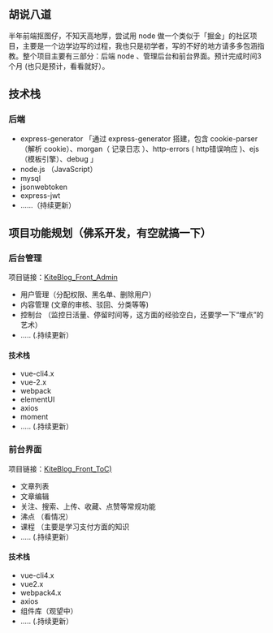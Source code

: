 ## 胡说八道

半年前端抠图仔，不知天高地厚，尝试用 node 做一个类似于「掘金」的社区项目，主要是一个边学边写的过程，我也只是初学者，写的不好的地方请多多包涵指教。整个项目主要有三部分：后端 node 、管理后台和前台界面。预计完成时间3个月 (也只是预计，看看就好）。

## 技术栈

### 后端
- express-generator 「通过 express-generator 搭建，包含 cookie-parser（解析 cookie）、morgan（ 记录日志 ）、http-errors ( http错误响应  )、ejs（模板引擎）、debug 」
- node.js （JavaScript）
- mysql 
- jsonwebtoken
- express-jwt
- ......（持续更新）

## 项目功能规划（佛系开发，有空就搞一下）

### 后台管理
项目链接：[KiteBlog_Front_Admin](https://github.com/KiteWorld/KiteBlog_Front_Admin)
- 用户管理（分配权限、黑名单、删除用户）
- 内容管理  (文章的审核、驳回、分类等等)
- 控制台 （监控日活量、停留时间等，这方面的经验空白，还要学一下“埋点”的艺术）
- ..... (.持续更新）

#### 技术栈
- vue-cli4.x
- vue-2.x
- webpack
- elementUI
- axios
- moment
- ..... (.持续更新）

### 前台界面
项目链接：[KiteBlog_Front_ToC)](https://github.com/KiteWorld/KiteBlog_Front_ToC)
- 文章列表
- 文章编辑 
- 关注、搜索、上传、收藏、点赞等常规功能
- 沸点 （看情况）
- 课程 （主要是学习支付方面的知识
- ..... (.持续更新）
#### 技术栈

- vue-cli4.x
- vue2.x
- webpack4.x
- axios
- 组件库（观望中）
- ..... (.持续更新）



